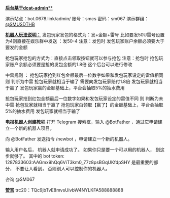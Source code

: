 [**后台基于dcat-admin****](url)

演示站点：bot.0678.link/admin/ 账号：smcs 密码：sm067
演示群组：[@SMUSDTHB](https://t.me/SMUSDTHB)

[**机器人玩法说明：**](url)
发包玩家发包的格式为：发+金额+雷号 比如要发50U雷号设置为4则直接在娱乐群中发送 ：发50-4 注意：发包时 发包玩家账户余额必须要大于要发的金额

抢包玩家抢包的方式为：直接点击领取按钮就可以参与抢包 注意：抢包时 抢包玩家账户余额必须要是抢的发包金额的1.8倍 这个后台可以进行修改

中雷规则 ： 抢包玩家抢到红包金额最后一位数字如果和发包玩家设定的雷值相同 则 判断为中雷 抢包玩家就相当于输了 需要向发包玩家赔付1.8倍 发包玩家就相当于赢了 发包玩家赢的金额基础上，平台会抽取5%的抽水费用

抢包玩家抢到红包金额最后一位数字如果和发包玩家设定的雷值不同 则 判断为未中雷 抢包玩家就相当于赢了 抢包玩家白领取【赢了】的金额基础上，平台会抽取5%的抽水费用 发包玩家就相当于输了

[**电报机器人创建教程**](bot.0678.link/admin/)
打开 Telegram 搜索框，输入 @BotFather ，通过它申请建立一个新的机器人项目。

向 @BotFather 发送指令 /newbot ，申请建立一个新的机器人。

输入用户名后， 机器人就申请成功了。 如果你只是要一个可以用的机器人， 到这步就够了。 其中的 bot token: 1287833603:AAGmx9hQq6ViT3km0_77z8psBGqUKfdpSHY 是最重要的部分， 不要让人看到， 否则别人可以控制你的机器人。

咨询 @SM067 

[**赞赏**](url)
trc20：TQc9jbTvE8mvsUivbW4NYLKFA588888888
